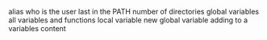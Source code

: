 alias
who is the user
last in the PATH
number of directories
global variables
all variables and functions
local variable
new global variable
adding to a variables content
